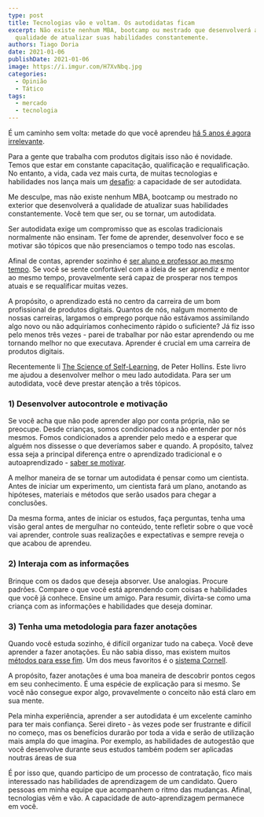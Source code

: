 ```yaml
---
type: post
title: Tecnologias vão e voltam. Os autodidatas ficam
excerpt: Não existe nenhum MBA, bootcamp ou mestrado que desenvolverá a
  qualidade de atualizar suas habilidades constantemente.
authors: Tiago Doria
date: 2021-01-06
publishDate: 2021-01-06
image: https://i.imgur.com/H7XvNbq.jpg
categories:
  - Opinião
  - Tático
tags:
  - mercado
  - tecnologia
---
```

É um caminho sem volta: metade do que você aprendeu [há 5 anos é agora irrelevante](https://www2.deloitte.com/us/en/insights/focus/human-capital-trends/2017/learning-in-the-digital-age.html).

Para a gente que trabalha com produtos digitais isso não é novidade. Temos que estar em constante capacitação, qualificação e requalificação. No entanto, a vida, cada vez mais curta, de muitas tecnologias e habilidades nos lança mais um [desafio](https://www.breaker.audio/ux-podcast/e/47627655): a capacidade de ser autodidata.

Me desculpe, mas não existe nenhum MBA, bootcamp ou mestrado no exterior que desenvolverá a qualidade de atualizar suas habilidades constantemente. Você tem que ser, ou se tornar, um autodidata.

Ser autodidata exige um compromisso que as escolas tradicionais normalmente não ensinam. Ter fome de aprender, desenvolver foco e se motivar são tópicos que não presenciamos o tempo todo nas escolas.

Afinal de contas, aprender sozinho é [ser aluno e professor ao mesmo tempo](https://www.facultyfocus.com/articles/effective-teaching-strategies/why-being-a-student-made-me-a-better-teacher/). Se você se sente confortável com a ideia de ser aprendiz e mentor ao mesmo tempo, provavelmente será capaz de prosperar nos tempos atuais e se requalificar muitas vezes.

A propósito, o aprendizado está no centro da carreira de um bom profissional de produtos digitais. Quantos de nós, nalgum momento de nossas carreiras, largamos o emprego porque não estávamos assimilando algo novo ou não adquiríamos conhecimento rápido o suficiente? Já fiz isso pelo menos três vezes - parei de trabalhar por não estar aprendendo ou me tornando melhor no que executava. Aprender é crucial em uma carreira de produtos digitais.

Recentemente li [The Science of Self-Learning](https://www.amazon.com/Science-Self-Learning-Yourself-Anything-Education-ebook/dp/B07KKLGYWF), de Peter Hollins. Este livro me ajudou a desenvolver melhor o meu lado autodidata. Para ser um autodidata, você deve prestar atenção a três tópicos.

### **1) Desenvolver autocontrole e motivação**

Se você acha que não pode aprender algo por conta própria, não se preocupe. Desde crianças, somos condicionados a não entender por nós mesmos. Fomos condicionados a aprender pelo medo e a esperar que alguém nos dissesse o que deveríamos saber e quando. A propósito, talvez essa seja a principal diferença entre o aprendizado tradicional e o autoaprendizado - [saber se motivar](https://www.iped.com.br/materias/gestao-e-lideranca/como-motivar-diariamente.html).

A melhor maneira de se tornar um autodidata é pensar como um cientista. Antes de iniciar um experimento, um cientista fará um plano, anotando as hipóteses, materiais e métodos que serão usados ​​para chegar a conclusões.

Da mesma forma, antes de iniciar os estudos, faça perguntas, tenha uma visão geral antes de mergulhar no conteúdo, tente refletir sobre o que você vai aprender, controle suas realizações e expectativas e sempre reveja o que acabou de aprendeu.

### **2) Interaja com as informações**

Brinque com os dados que deseja absorver. Use analogias. Procure padrões. Compare o que você está aprendendo com coisas e habilidades que você já conhece. Ensine um amigo. Para resumir, divirta-se como uma criança com as informações e habilidades que deseja dominar.

### **3) Tenha uma metodologia para fazer anotações**

Quando você estuda sozinho, é difícil organizar tudo na cabeça. Você deve aprender a fazer anotações. Eu não sabia disso, mas existem muitos [métodos para esse fim](https://medium.com/@michaelbarneyjr/como-fazer-anota%C3%A7%C3%B5es-efetivas-4a1dfe3b94a9). Um dos meus favoritos é o [sistema Cornell](https://pt.wikihow.com/Fazer-Anota%C3%A7%C3%B5es-Usando-o-M%C3%A9todo-Cornell).

A propósito, fazer anotações é uma boa maneira de descobrir pontos cegos em seu conhecimento. É uma espécie de explicação para si mesmo. Se você não consegue expor algo, provavelmente o conceito não está claro em sua mente.

Pela minha experiência, aprender a ser autodidata é um excelente caminho para ter mais confiança. Serei direto - às vezes pode ser frustrante e difícil no começo, mas os benefícios durarão por toda a vida e serão de utilização mais ampla do que imagina. Por exemplo, as habilidades de autogestão que você desenvolve durante seus estudos também podem ser aplicadas noutras áreas de sua 

É por isso que, quando participo de um processo de contratação, fico mais interessado nas habilidades de aprendizagem de um candidato. Quero pessoas em minha equipe que acompanhem o ritmo das mudanças. Afinal, tecnologias vêm e vão. A capacidade de auto-aprendizagem permanece em você.